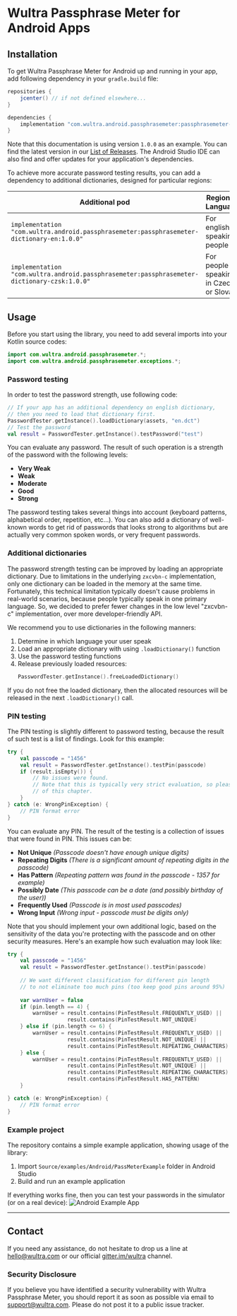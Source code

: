 # Wultra Passphrase Meter for Android Apps

## Installation 

To get Wultra Passphrase Meter for Android up and running in your app, add following dependency in your `gradle.build` file:

```gradle
repositories {
    jcenter() // if not defined elsewhere...
}

dependencies {
    implementation "com.wultra.android.passphrasemeter:passphrasemeter-core:1.0.0"
}
```
Note that this documentation is using version `1.0.0` as an example. You can find the latest version in our [List of Releases](https://github.com/wultra/passphrase-meter/releases). The Android Studio IDE can also find and offer updates for your application's dependencies.

To achieve more accurate password testing results, you can add a dependency to additional dictionaries, designed for particular regions:

| Additional pod | Region or Language |
|----------------|--------------------|
| `implementation "com.wultra.android.passphrasemeter:passphrasemeter-dictionary-en:1.0.0"`   | For english speaking people |
| `implementation "com.wultra.android.passphrasemeter:passphrasemeter-dictionary-czsk:1.0.0"` | For people speaking in Czech or Slovak |


## Usage

Before you start using the library, you need to add several imports into your Kotlin source codes:

```kotlin
import com.wultra.android.passphrasemeter.*;
import com.wultra.android.passphrasemeter.exceptions.*;
```

### Password testing

In order to test the password strength, use following code:

```kotlin
// If your app has an additional dependency on english dictionary,  
// then you need to load that dictionary first.
PasswordTester.getInstance().loadDictionary(assets, "en.dct")
// Test the password
val result = PasswordTester.getInstance().testPassword("test")
```

You can evaluate any password. The result of such operation is a strength of the password with the following levels:

- **Very Weak**
- **Weak**
- **Moderate**
- **Good**
- **Strong**

The password testing takes several things into account (keyboard patterns, alphabetical order, repetition, etc...). You can also add a dictionary of well-known words to get rid of passwords that looks strong to algorithms but are actually very common spoken words, or very frequent passwords.

### Additional dictionaries

The password strength testing can be improved by loading an appropriate dictionary. Due to limitations in the underlying `zxcvbn-c` implementation, only one dictionary can be loaded in the memory at the same time. Fortunately, this technical limitation typically doesn't cause problems in real-world scenarios, because people typically speak in one primary language. So, we decided to prefer fewer changes in the low level "zxcvbn-c" implementation, over more developer-friendly API.

We recommend you to use dictionaries in the following manners:

1. Determine in which language your user speak
1. Load an appropriate dictionary with using `.loadDictionary()` function
1. Use the password testing functions
1. Release previously loaded resources:
   ```kotlin
   PasswordTester.getInstance().freeLoadedDictionary()
   ```

If you do not free the loaded dictionary, then the allocated resources will be released in the next `.loadDictionary()` call.


### PIN testing

The PIN testing is slightly different to password testing, because the result of such test is a list of findings. Look for this example:

```kotlin
try {
    val passcode = "1456"
    val result = PasswordTester.getInstance().testPin(passcode)
    if (result.isEmpty()) {
        // No issues were found. 
        // Note that this is typically very strict evaluation, so please read the rest
        // of this chapter. 
    }
} catch (e: WrongPinException) {
    // PIN format error
}
```

You can evaluate any PIN. The result of the testing is a collection of issues that were found in PIN. This issues can be:

- **Not Unique** _(Passcode doesn't have enough unique digits)_
- **Repeating Digits** _(There is a significant amount of repeating digits in the passcode)_
- **Has Pattern** _(Repeating pattern was found in the passcode - 1357 for example)_
- **Possibly Date** _(This passcode can be a date (and possibly birthday of the user))_
- **Frequently Used** _(Passcode is in most used passcodes)_
- **Wrong Input** _(Wrong input - passcode must be digits only)_

Note that you should implement your own additional logic, based on the sensitivity of the data you're protecting with the passcode and on other security measures. Here's an example how such evaluation may look like:

```kotlin
try {
    val passcode = "1456"
    val result = PasswordTester.getInstance().testPin(passcode)
    
    // We want different classification for different pin length
    // to not eliminate too much pins (too keep good pins around 95%)
    
    var warnUser = false
    if (pin.length == 4) {
        warnUser = result.contains(PinTestResult.FREQUENTLY_USED) || 
                   result.contains(PinTestResult.NOT_UNIQUE)
    } else if (pin.length <= 6) {
        warnUser = result.contains(PinTestResult.FREQUENTLY_USED) || 
                   result.contains(PinTestResult.NOT_UNIQUE) || 
                   result.contains(PinTestResult.REPEATING_CHARACTERS)
    } else {
        warnUser = result.contains(PinTestResult.FREQUENTLY_USED) || 
                   result.contains(PinTestResult.NOT_UNIQUE) || 
                   result.contains(PinTestResult.REPEATING_CHARACTERS) || 
                   result.contains(PinTestResult.HAS_PATTERN)
    }

} catch (e: WrongPinException) {
    // PIN format error
}
```

### Example project

The repository contains a simple example application, showing usage of the library:

1. Import `Source/examples/Android/PassMeterExample` folder in Android Studio
1. Build and run an example application

If everything works fine, then you can test your passwords in the simulator (or on a real device):
![Android Example App](./images/android-tester.png)


---

## Contact

If you need any assistance, do not hesitate to drop us a line at [hello@wultra.com](mailto:hello@wultra.com) or our official [gitter.im/wultra](https://gitter.im/wultra) channel.

### Security Disclosure

If you believe you have identified a security vulnerability with Wultra Passphrase Meter, you should report it as soon as possible via email to [support@wultra.com](mailto:support@wultra.com). Please do not post it to a public issue tracker.